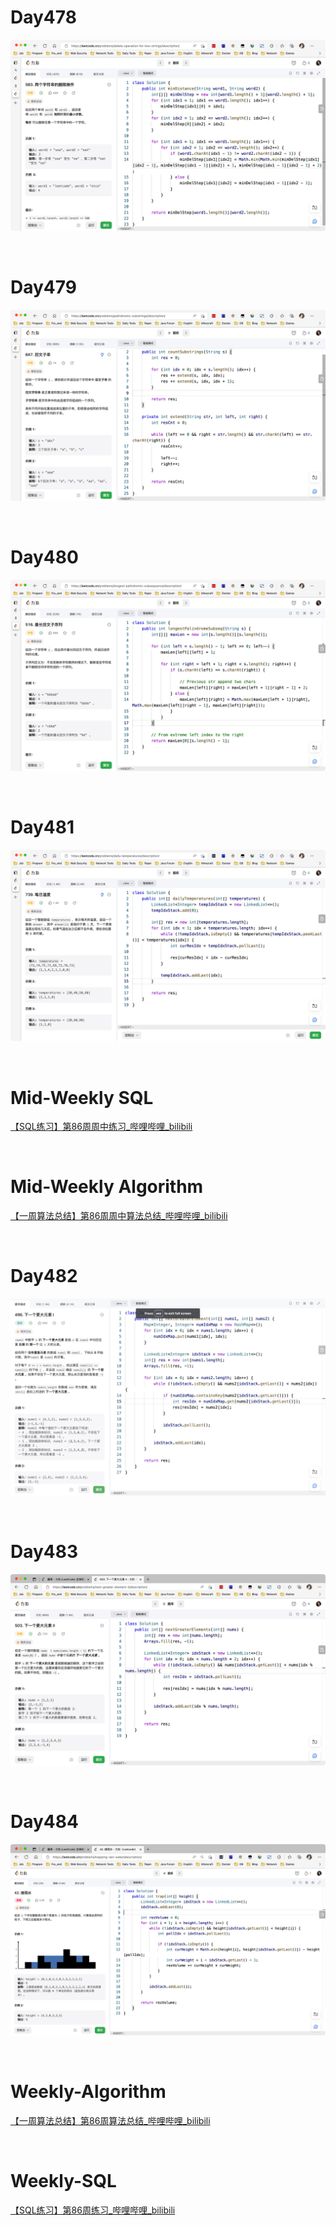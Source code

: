 # Day478

![day478](assets/day478.png)

&nbsp;

# Day479

![day479](assets/day479.png)

&nbsp;

# Day480

![day480](assets/day480.png)

&nbsp;

# Day481

![day481](assets/day481.png)

&nbsp;

# Mid-Weekly SQL

[【SQL练习】第86周周中练习_哔哩哔哩_bilibili](https://www.bilibili.com/video/BV1NR4y1f7sM/?vd_source=0e2e4fb78a4d00f87c3860e1ba2bc5b7)

&nbsp;

# Mid-Weekly Algorithm

[【一周算法总结】第86周周中算法总结_哔哩哔哩_bilibili](https://www.bilibili.com/video/BV1XM411k7pd/?vd_source=0e2e4fb78a4d00f87c3860e1ba2bc5b7)

&nbsp;

# Day482

![day482](assets/day482.png)

&nbsp;

# Day483

![day483](assets/day483.png)

&nbsp;

# Day484

![day484](assets/day484.png)

&nbsp;

# Weekly-Algorithm

[【一周算法总结】第86周算法总结_哔哩哔哩_bilibili](https://www.bilibili.com/video/BV1ZG4y1o7Ec/?vd_source=0e2e4fb78a4d00f87c3860e1ba2bc5b7)

&nbsp;

# Weekly-SQL

[【SQL练习】第86周练习_哔哩哔哩_bilibili](https://www.bilibili.com/video/BV1bY411o7rD/?spm_id_from=333.1007.top_right_bar_window_dynamic.content.click&vd_source=0e2e4fb78a4d00f87c3860e1ba2bc5b7)



